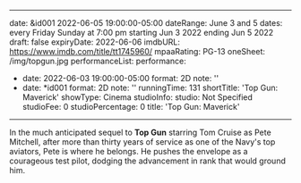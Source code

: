 
---
date: &id001 2022-06-05 19:00:00-05:00
dateRange: June 3 and 5
dates: every Friday Sunday at 7:00 pm starting Jun 3 2022 ending Jun 5 2022
draft: false
expiryDate: 2022-06-06
imdbURL: https://www.imdb.com/title/tt1745960/
mpaaRating: PG-13
oneSheet: /img/topgun.jpg
performanceList:
  performance:
  - date: 2022-06-03 19:00:00-05:00
    format: 2D
    note: ''
  - date: *id001
    format: 2D
    note: ''
runningTime: 131
shortTitle: 'Top Gun: Maverick'
showType: Cinema
studioInfo:
  studio: Not Specified
  studioFee: 0
  studioPercentage: 0
title: 'Top Gun: Maverick'
---

In the much anticipated sequel to **Top Gun** starring Tom Cruise as Pete Mitchell, after more than thirty years of service as one of the Navy's top aviators, Pete is where he belongs. He pushes the envelope as a courageous test pilot, dodging the advancement in rank that would ground him.

